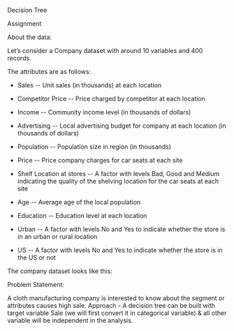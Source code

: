 Decision Tree
 
Assignment


About the data: 

Let’s consider a Company dataset with around 10 variables and 400 records. 

The attributes are as follows: 

+ Sales -- Unit sales (in thousands) at each location

+ Competitor Price -- Price charged by competitor at each location

+ Income -- Community income level (in thousands of dollars)

+ Advertising -- Local advertising budget for company at each location (in thousands of dollars)

+ Population -- Population size in region (in thousands)

+ Price -- Price company charges for car seats at each site

+ Shelf Location at stores -- A factor with levels Bad, Good and Medium indicating the quality of the shelving location for the car seats at each site

+ Age -- Average age of the local population

+ Education -- Education level at each location

+ Urban -- A factor with levels No and Yes to indicate whether the store is in an urban or rural location

+ US -- A factor with levels No and Yes to indicate whether the store is in the US or not

The company dataset looks like this: 

Problem Statement:

A cloth manufacturing company is interested to know about the segment or attributes causes high sale. 
Approach - A decision tree can be built with target variable Sale (we will first convert it in categorical variable) & all other variable will be independent in the analysis. 
